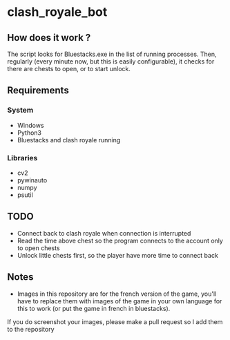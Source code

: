 # clash_royale_bot

## How does it work ?

The script looks for Bluestacks.exe in the list of running processes.
Then, regularly (every minute now, but this is easily configurable), it checks for there are chests to open, or to start unlock.


## Requirements

### System

- Windows
- Python3
- Bluestacks and clash royale running

### Libraries

- cv2
- pywinauto
- numpy
- psutil

## TODO

- Connect back to clash royale when connection is interrupted
- Read the time above chest so the program connects to the account only to open chests
- Unlock little chests first, so the player have more time to connect back

## Notes

- Images in this repository are for the french version of the game, you'll have to replace them with images of the game in your own language for this to work (or put the game in french in bluestacks). 

If you do screenshot your images, please make a pull request so I add them to the repository